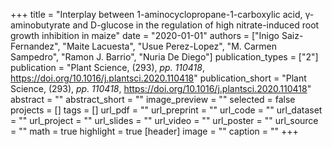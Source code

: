 +++
title = "Interplay between 1-aminocyclopropane-1-carboxylic acid,  $\upgamma$-aminobutyrate and D-glucose in the regulation of high nitrate-induced root growth inhibition in maize"
date = "2020-01-01"
authors = ["Inigo Saiz-Fernandez", "Maite Lacuesta", "Usue Perez-Lopez", "M. Carmen Sampedro", "Ramon J. Barrio", "Nuria De Diego"]
publication_types = ["2"]
publication = "Plant Science, (293), _pp. 110418_, https://doi.org/10.1016/j.plantsci.2020.110418"
publication_short = "Plant Science, (293), _pp. 110418_, https://doi.org/10.1016/j.plantsci.2020.110418"
abstract = ""
abstract_short = ""
image_preview = ""
selected = false
projects = []
tags = []
url_pdf = ""
url_preprint = ""
url_code = ""
url_dataset = ""
url_project = ""
url_slides = ""
url_video = ""
url_poster = ""
url_source = ""
math = true
highlight = true
[header]
image = ""
caption = ""
+++
